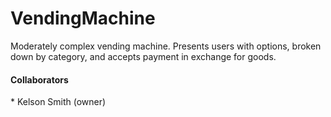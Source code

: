 # VendingMachine
Moderately complex vending machine. Presents users with options, broken down by category, and accepts payment in exchange for goods. 

<h4>Collaborators</h4>
* Kelson Smith (owner)